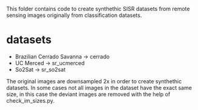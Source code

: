 This folder contains code to create synthethic SISR datasets
from remote sensing images originally from classification datasets.

# datasets
- Brazilian Cerrado Savanna -> cerrado
- UC Merced -> sr_ucmerced
- So2Sat -> sr_so2sat

The original images are downsampled 2x in order to create synthethic datasets. In some cases not all images in the dataset have the exact same size, in this case the deviant images are removed with the help of check_im_sizes.py.
